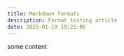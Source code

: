 ```yaml
---
title: Markdown formats
description: Format testing article
date: 2025-01-10 19:21:06
---
```


some content
